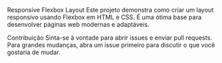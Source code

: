 Responsive Flexbox Layout
Este projeto demonstra como criar um layout responsivo usando Flexbox em HTML e CSS. É uma ótima base para desenvolver páginas web modernas e adaptáveis.

Contribuição
Sinta-se à vontade para abrir issues e enviar pull requests. Para grandes mudanças, abra um issue primeiro para discutir o que você gostaria de mudar.
